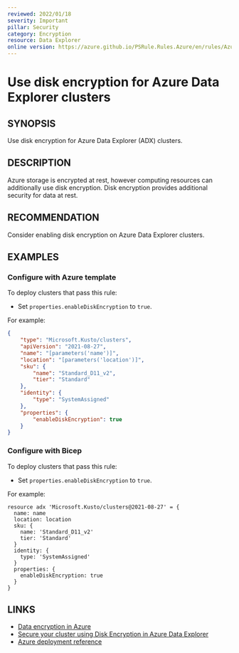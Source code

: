 ```yaml
---
reviewed: 2022/01/18
severity: Important
pillar: Security
category: Encryption
resource: Data Explorer
online version: https://azure.github.io/PSRule.Rules.Azure/en/rules/Azure.ADX.DiskEncryption/
---
```


# Use disk encryption for Azure Data Explorer clusters

## SYNOPSIS

Use disk encryption for Azure Data Explorer (ADX) clusters.

## DESCRIPTION

Azure storage is encrypted at rest, however computing resources can additionally use disk encryption.
Disk encryption provides additional security for data at rest.

## RECOMMENDATION

Consider enabling disk encryption on Azure Data Explorer clusters.

## EXAMPLES

### Configure with Azure template

To deploy clusters that pass this rule:

- Set `properties.enableDiskEncryption` to `true`.

For example:

```json
{
    "type": "Microsoft.Kusto/clusters",
    "apiVersion": "2021-08-27",
    "name": "[parameters('name')]",
    "location": "[parameters('location')]",
    "sku": {
        "name": "Standard_D11_v2",
        "tier": "Standard"
    },
    "identity": {
        "type": "SystemAssigned"
    },
    "properties": {
        "enableDiskEncryption": true
    }
}
```

### Configure with Bicep

To deploy clusters that pass this rule:

- Set `properties.enableDiskEncryption` to `true`.

For example:

```bicep
resource adx 'Microsoft.Kusto/clusters@2021-08-27' = {
  name: name
  location: location
  sku: {
    name: 'Standard_D11_v2'
    tier: 'Standard'
  }
  identity: {
    type: 'SystemAssigned'
  }
  properties: {
    enableDiskEncryption: true
  }
}
```

## LINKS

- [Data encryption in Azure](https://learn.microsoft.com/azure/architecture/framework/security/design-storage-encryption)
- [Secure your cluster using Disk Encryption in Azure Data Explorer](https://docs.microsoft.com/azure/data-explorer/cluster-disk-encryption)
- [Azure deployment reference](https://docs.microsoft.com/azure/templates/microsoft.kusto/clusters)
